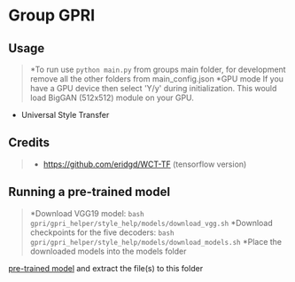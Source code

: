 
# Group GPRI
## Usage
> *To run use ```python main.py``` from groups main folder, for development remove all the other folders from main_config.json
> *GPU mode 
> If you have a GPU device then select 'Y/y' during initialization. This would load BigGAN (512x512) module on your GPU.

* Universal Style Transfer
## Credits 
> * https://github.com/eridgd/WCT-TF (tensorflow version)
## Running a pre-trained model

> *Download VGG19 model: `bash gpri/gpri_helper/style_help/models/download_vgg.sh`
> *Download checkpoints for the five decoders: `bash gpri/gpri_helper/style_help/models/download_models.sh`
> *Place the downloaded models into the models folder

[pre-trained model](https://storage.googleapis.com/download.magenta.tensorflow.org/models/arbitrary_style_transfer.tar.gz)
and extract the file(s) to this folder

